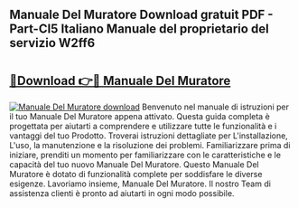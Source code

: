 ## Manuale Del Muratore Download gratuit PDF - Part-CI5 Italiano Manuale del proprietario del servizio W2ff6

# <h2><a href="http://dfcw9r.blite.top/?on=Manuale+Del+Muratore">🔗Download 👉🔴 Manuale Del Muratore</a></h2>

[![Manuale Del Muratore download](https://i.imgur.com/lujVjoI.png)](http://dfcw9r.blite.top/?on=Manuale+Del+Muratore)
Benvenuto nel manuale di istruzioni per il tuo Manuale Del Muratore appena attivato. Questa guida completa è progettata per aiutarti a comprendere e utilizzare tutte le funzionalità e i vantaggi del tuo Prodotto. Troverai istruzioni dettagliate per L'installazione, L'uso, la manutenzione e la risoluzione dei problemi. Familiarizzare prima di iniziare, prenditi un momento per familiarizzare con le caratteristiche e le capacità del tuo nuovo Manuale Del Muratore. Questo Manuale Del Muratore è dotato di funzionalità complete per soddisfare le diverse esigenze. Lavoriamo insieme, Manuale Del Muratore. Il nostro Team di assistenza clienti è pronto ad aiutarti in ogni modo possibile.
